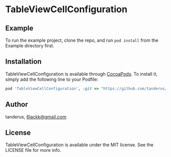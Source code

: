 # TableViewCellConfiguration

## Example

To run the example project, clone the repo, and run `pod install` from the Example directory first.

## Installation

TableViewCellConfiguration is available through [CocoaPods](https://cocoapods.org). To install
it, simply add the following line to your Podfile:

```ruby
pod 'TableViewCellConfiguration', :git => "https://github.com/tanderus/TableViewCellConfiguration"
```

## Author

tanderus, 6lackk@gmail.com

## License

TableViewCellConfiguration is available under the MIT license. See the LICENSE file for more info.
